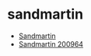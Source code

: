 # sandmartin

 * [Sandmartin](../../index/s/sandmartin-200964.json)
 * [Sandmartin 200964](../../index/s/sandmartin-200964.json)

